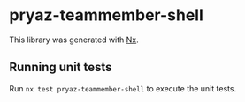 # pryaz-teammember-shell

This library was generated with [Nx](https://nx.dev).

## Running unit tests

Run `nx test pryaz-teammember-shell` to execute the unit tests.
